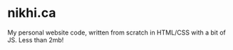 # nikhi.ca
My personal website code, written from scratch in HTML/CSS with a bit of JS. Less than 2mb!
